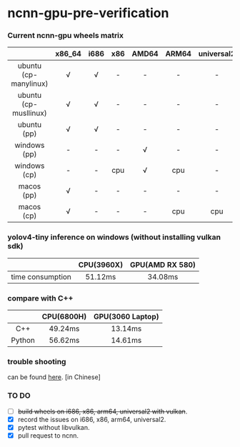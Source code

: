 # ncnn-gpu-pre-verification
### Current ncnn-gpu wheels matrix 

|                       | x86_64 | i686 | x86  | AMD64 | ARM64 | universal2 |
| :-------------------: | :----: | :--: | :--: | :---: | :---: | :--------: |
| ubuntu (cp-manylinux) |   √    |  √   |  -   |   -   |   -   |     -      |
| ubuntu (cp-musllinux) |   √    |  √   |  -   |   -   |   -   |     -      |
|      ubuntu (pp)      |   √    |  √   |  -   |   -   |   -   |     -      |
|     windows (pp)      |   -    |  -   |  -   |   √   |   -   |     -      |
|     windows (cp)      |   -    |  -   | cpu  |   √   |  cpu  |     -      |
|      macos (pp)       |   √    |  -   |  -   |   -   |   -   |     -      |
|      macos (cp)       |   √    |  -   |  -   |   -   |  cpu  |    cpu     |

### yolov4-tiny inference on windows  (without installing vulkan sdk)

|                  | CPU(3960X) | GPU(AMD RX 580) |
| :--------------: | :--------: | :-------------: |
| time consumption |  51.12ms   |     34.08ms     |

### compare with C++

|        | CPU(6800H) | GPU(3060 Laptop) |
| :----: | :--------: | :--------------: |
|  C++   |  49.24ms   |     13.14ms      |
| Python |  56.62ms   |     14.61ms      |

### trouble shooting

can be found [here](https://github.com/Hideousmon/ncnn-gpu-pre-verification/blob/main/troubleshooting.md). [in Chinese]

### TO DO

- [ ] ~~build wheels on i686, x86, arm64, universal2 with vulkan~~.
- [x] record the issues on i686, x86, arm64, universal2.
- [x] pytest without libvulkan.
- [x] pull request to ncnn.
